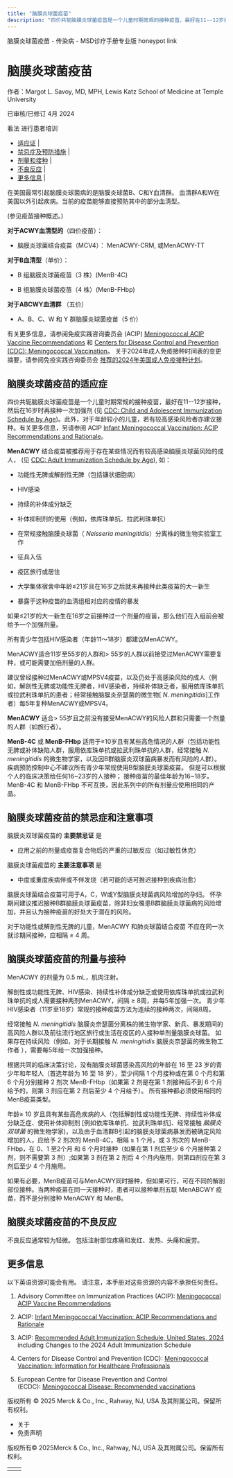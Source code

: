```yaml
---
title: "脑膜炎球菌疫苗"
description: "四价共轭脑膜炎球菌疫苗是一个儿童时期常规的接种疫苗，最好在11--12岁接种，然后在16岁时再接种一次加强剂 (见 [CDC: Child and Adolescent Immunization Schedule by Age](https://www.cdc.gov/vaccines/schedules/hcp/imz/child-adolescent.html))。此外，对于年龄较小的儿童，若有较高感染风险者亦建议接种。有关更多信息，另请参阅 ACIP [Infant Meningococcal Vaccination: ACIP Recommendations and Rationale](https://www.cdc.gov/mmwr/preview/mmwrhtml/mm6324a2.htm)。"
---
```


﻿脑膜炎球菌疫苗 \- 传染病 \- MSD诊疗手册专业版 honeypot link

# 脑膜炎球菌疫苗

作者：Margot L. Savoy, MD, MPH, Lewis Katz School of Medicine at Temple University

已审核/已修订 4月 2024

看法 进行患者培训

- [适应证](#适应证_v12817019_zh) \|
- [禁忌症及预防措施](#禁忌症及预防措施_v12817047_zh) \|
- [剂量和接种](#剂量和接种_v12817057_zh) \|
- [不良反应](#不良反应_v12817064_zh) \|
- [更多信息](#更多信息_v44231518_zh) \|

在美国最常引起脑膜炎球菌病的是脑膜炎球菌B、C和Y血清群。 血清群A和W在美国以外引起疾病。当前的疫苗能够直接预防其中的部分血清型。

(参见疫苗接种概述。)

**对于ACWY血清型的**（四价疫苗）：

- 脑膜炎球菌结合疫苗（MCV4）： MenACWY-CRM, 或MenACWY-TT


**对于B血清型**（单价）：

- B 组脑膜炎球菌疫苗（3 株）(MenB-4C)

- B 组脑膜炎球菌疫苗（4 株）(MenB-FHbp)


**对于ABCWY血清群** （五价）

- A、B、C、W 和 Y 群脑膜炎球菌疫苗（5 价）


有关更多信息，请参阅免疫实践咨询委员会 (ACIP) [Meningococcal ACIP Vaccine Recommendations](https://www.cdc.gov/vaccines/hcp/acip-recs/vacc-specific/mening.html) 和 [Centers for Disease Control and Prevention (CDC): Meningococcal Vaccination](https://www.cdc.gov/vaccines/vpd/mening/hcp/index.html)。 关于2024年成人免疫接种时间表的变更摘要，请参阅免疫实践咨询委员会 [推荐的2024年美国成人免疫接种计划](https://www.acpjournals.org/doi/10.7326/M23-3269)。

## 脑膜炎球菌疫苗的适应症

四价共轭脑膜炎球菌疫苗是一个儿童时期常规的接种疫苗，最好在11--12岁接种，然后在16岁时再接种一次加强剂 (见 [CDC: Child and Adolescent Immunization Schedule by Age](https://www.cdc.gov/vaccines/schedules/hcp/imz/child-adolescent.html))。此外，对于年龄较小的儿童，若有较高感染风险者亦建议接种。有关更多信息，另请参阅 ACIP [Infant Meningococcal Vaccination: ACIP Recommendations and Rationale](https://www.cdc.gov/mmwr/preview/mmwrhtml/mm6324a2.htm)。

**MenACWY** 结合疫苗被推荐用于存在某些情况而有较高感染脑膜炎球菌风险的成人， (见 [CDC: Adult Immunization Schedule by Age](https://www.cdc.gov/vaccines/schedules/hcp/imz/adult.html)), 如：

- 功能性无脾或解剖性无脾（包括镰状细胞病）

- HIV感染

- 持续的补体成分缺乏

- 补体抑制剂的使用（例如，依库珠单抗、拉武利珠单抗）

- 在常规接触脑膜炎球菌（ _Neisseria meningitidis_）分离株的微生物实验室工作

- 征兵入伍

- 疫区旅行或居住

- 大学集体宿舍中年龄≤21岁且在16岁之后就未再接种此类疫苗的大一新生

- 暴露于这种疫苗的血清组相对应的疫情的暴发


如果≤21岁的大一新生在16岁之前接种过一个剂量的疫苗，那么他们在入组前会被给予一个加强剂量。

所有青少年包括HIV感染者（年龄11〜18岁）都建议MenACWY。

MenACWY适合11岁至55岁的人群和> 55岁的人群以前接受过MenACWY需要复种，或可能需要加倍剂量的人群。

建议曾经接种过MenACWY或MPSV4疫苗，以及仍处于高感染风险的成人（例如，解剖性无脾或功能性无脾者，HIV感染者，持续补体缺乏者，服用依库珠单抗或拉武利珠单抗的患者；经常接触脑膜炎奈瑟菌的微生物\[ _N. meningitidis_\]工作者）每5年复种MenACWY或MPSV4。

**MenACWY** 适合\> 55岁且之前没有接受MenACWY的风险人群和只需要一个剂量的人群（如旅行者）。

**MenB-4C** 或 **MenB-FHbp** 适用于≥10岁且有某些高危情况的人群（包括功能性无脾或补体缺陷人群，服用依库珠单抗或拉武利珠单抗的人群，经常接触 _N. meningitidis_ 的微生物学家，以及因B群脑膜炎双球菌病暴发而有风险的人群）。 疾病预防控制中心不建议所有青少年常规使用B型脑膜炎球菌疫苗。 但是可以根据个人的临床决策给任何16~23岁的人接种； 接种疫苗的最佳年龄为16~18岁。 MenB-4C 和 MenB-FHbp 不可互换，因此系列中的所有剂量应使用相同的产品。

## 脑膜炎球菌疫苗的禁忌症和注意事项

脑膜炎双球菌疫苗的 **主要禁忌证** 是

- 应用之前的剂量或疫苗复合物后的严重的过敏反应（如过敏性休克）


脑膜炎球菌疫苗的 **主要注意事项** 是

- 中度或重度疾病伴或不伴发烧（若可能的话可推迟接种到疾病治愈）


脑膜炎球菌结合疫苗可用于A，C，W或Y型脑膜炎球菌病风险增加的孕妇。 怀孕期间建议推迟接种B群脑膜炎球菌疫苗，除非妇女罹患B群脑膜炎球菌病的风险增加，并且认为接种疫苗的好处大于潜在的风险。

对于功能性或解剖性无脾的儿童，MenACWY 和肺炎球菌结合疫苗 不应在同一次就诊期间接种，应相隔 ≥ 4 周。

## 脑膜炎球菌疫苗的剂量与接种

MenACWY 的剂量为 0.5 mL，肌肉注射。

解剖性或功能性无脾、HIV感染、持续性补体成分缺乏或使用依库珠单抗或拉武利珠单抗的成人需要接种两剂MenACWY，间隔 ≥ 8周，并每5年加强一次。 青少年HIV感染者（11岁至18岁）常规的接种疫苗方法为连续的接种两次，间隔8周。

经常接触 _N. meningitidis_ 脑膜炎奈瑟菌分离株的微生物学家、新兵、暴发期间的高风险人群以及前往流行地区旅行或生活在疫区的人接种单剂量脑膜炎球菌。 如果存在持续风险（例如，对于长期接触 _N. meningitidis_ 脑膜炎奈瑟菌的微生物工作者 ），需要每5年给一次加强接种。

根据共同的临床决策讨论，没有脑膜炎球菌感染高风险的年龄在 16 至 23 岁的青少年和年轻人（首选年龄为 16 至 18 岁），至少间隔 1 个月接种或在第 0 个月和第 6 个月分别接种 2 剂次 MenB-FHbp（如果第 2 剂是在第 1 剂接种后不到 6 个月给予的，则第 3 剂应在第 2 剂后至少 4 个月给予）。 所有接种都必须使用相同的MenB疫苗类型。

年龄≥ 10 岁且具有某些高危疾病的人（包括解剖性或功能性无脾、持续性补体成分缺乏症、使用补体抑制剂 \[例如依库珠单抗、拉武利珠单抗\]、经常接触 _脑膜炎双球菌_ 的微生物学家)，以及由于血清群B引起的脑膜炎球菌病暴发而被确定风险增加的人，应给予 2 剂次的 MenB-4C，相隔 ≥ 1 个月，或 3 剂次的 MenB-FHbp，在 0、1 至2个月 和 6 个月时接种（如果在第 1 剂后至少 6 个月接种第 2 剂，则不需要第 3 剂）;如果第 3 剂在第 2 剂后 4 个月内施用，则第四剂应在第 3 剂后至少 4 个月施用。

如果有必要，MenB疫苗可与MenACWY同时接种，但如果可行，可在不同的解剖部位接种。当两种疫苗在同一天接种时，患者可以接种单剂五联 MenABCWY 疫苗，而不是分别接种 MenACWY 和 MenB。

## 脑膜炎球菌疫苗的不良反应

不良反应通常较为轻微。 包括注射部位疼痛和发红、发热、头痛和疲劳。

## 更多信息

以下英语资源可能会有用。 请注意，本手册对这些资源的内容不承担任何责任。

1. Advisory Committee on Immunization Practices (ACIP): [Meningococcal ACIP Vaccine Recommendations](https://www.cdc.gov/vaccines/hcp/acip-recs/vacc-specific/mening.html)

2. ACIP: [Infant Meningococcal Vaccination: ACIP Recommendations and Rationale](https://www.cdc.gov/mmwr/preview/mmwrhtml/mm6324a2.htm)

3. ACIP: [Recommended Adult Immunization Schedule, United States, 2024](https://www.acpjournals.org/doi/10.7326/M23-3269) including Changes to the 2024 Adult Immunization Schedule

4. Centers for Disease Control and Prevention (CDC): [Meningococcal Vaccination: Information for Healthcare Professionals](https://www.cdc.gov/vaccines/vpd/mening/hcp/index.html)

5. European Centre for Disease Prevention and Control (ECDC): [Meningococcal Disease: Recommended vaccinations](https://vaccine-schedule.ecdc.europa.eu/Scheduler/ByDisease?SelectedDiseaseId=48&SelectedCountryIdByDisease=-1)




版权所有 © 2025
Merck & Co., Inc., Rahway, NJ, USA 及其附属公司。保留所有权利。

- 关于
- 免责声明

版权所有© 2025Merck & Co., Inc., Rahway, NJ, USA 及其附属公司。保留所有权利。

|     |     |
| --- | --- |
|  |  |